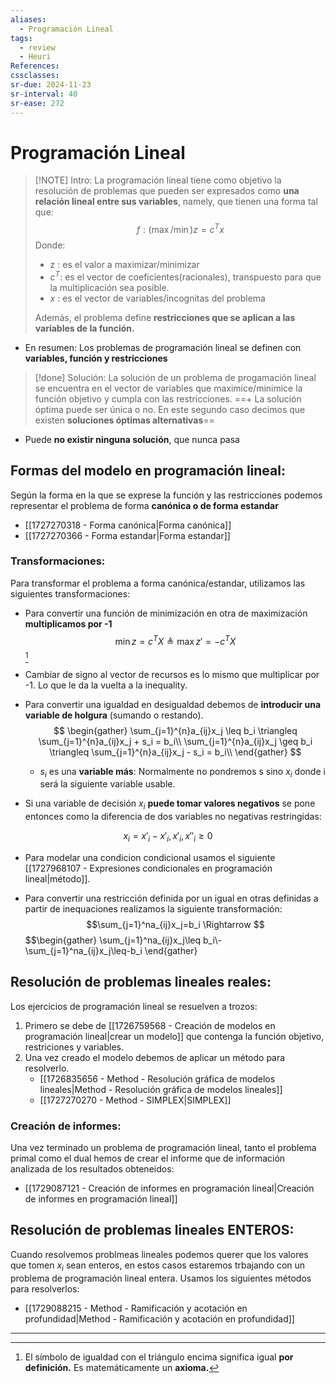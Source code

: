 ```yaml
---
aliases:
  - Programación Lineal
tags:
  - review
  - Heuri
References: 
cssclasses:
sr-due: 2024-11-23
sr-interval: 40
sr-ease: 272
---
```

# Programación Lineal

> [!NOTE] Intro:
> La programación lineal tiene como objetivo la resolución de problemas que pueden ser expresados como **una relación lineal entre sus variables**, namely, que tienen una forma tal que: 
> $$
> f: (\max/\min) z = c^Tx
> $$
> Donde: 
> + z : es el valor a maximizar/minimizar
> + $c^T$: es el vector de coeficientes(racionales), transpuesto para que la multiplicación sea posible.
> + $x$ : es el vector de variables/incognitas del problema
>
>Además, el problema define **restricciones que se aplican a las variables de la función.**

+ En resumen: Los problemas de programación lineal se definen con **variables, función y restricciones**


> [!done] Solución:
> La solución de un problema de progamación lineal se encuentra en el vector de variables que maximice/minimice la función objetivo y cumpla con las restricciones.
> ==+ La solución óptima puede ser única o no. En este segundo caso decimos que existen **soluciones óptimas alternativas**==
+ Puede **no existir ninguna solución**, que nunca pasa

## Formas del modelo en programación lineal:
Según la forma en la que se exprese la función y las restricciones podemos representar el problema de forma **canónica o de forma estandar**
+ [[1727270318 - Forma canónica|Forma canónica]]
+ [[1727270366 - Forma estandar|Forma estandar]]
### Transformaciones:
Para transformar el problema a forma canónica/estandar, utilizamos las siguientes transformaciones:

+ Para convertir una función de minimización en otra de maximización **multiplicamos por -1**
$$
\min z = c^TX \triangleq \max z' = -c^TX
$$[^1]

+ Cambiar de signo al vector de recursos es lo mismo que multiplicar por -1. Lo que le da la vuelta a la inequality.
+ Para convertir una igualdad en desigualdad debemos de **introducir una variable de holgura** (sumando o restando).
$$
\begin{gather}
\sum_{j=1}^{n}a_{ij}x_j \leq b_i  \triangleq \sum_{j=1}^{n}a_{ij}x_j + s_i = b_i\\
\sum_{j=1}^{n}a_{ij}x_j \geq b_i  \triangleq \sum_{j=1}^{n}a_{ij}x_j - s_i = b_i\\
\end{gather}
$$
	+ $s_i$ es una **variable más**: Normalmente no pondremos s sino $x_i$ donde i será la siguiente variable usable. 

+ Si una variable de decisión $x_i$ **puede tomar valores negativos** se pone entonces como la diferencia de dos variables no negativas restringidas: 

$$
x_i = x'_i − x'_i , x'_i , x ''_i ≥ 0
$$
+ Para modelar una condicion condicional usamos el siguiente [[1727968107 - Expresiones condicionales en programación lineal|método]].

+ Para convertir una restricción definida por un igual en otras definidas a partir de inequaciones realizamos la siguiente transformación:
  $$\sum_{j=1}^na_{ij}x_j=b_i \Rightarrow $$
  $$\begin{gather}
\sum_{j=1}^na_{ij}x_j\leq b_i\\-\sum_{j=1}^na_{ij}x_j\leq-b_i
\end{gather}
  
## Resolución de problemas lineales reales: 
Los ejercicios de programación lineal se resuelven a trozos:
1. Primero se debe de [[1726759568 - Creación de modelos en programación lineal|crear un modelo]] que contenga la función objetivo, restriciones y variables. 
2. Una vez creado el modelo debemos de aplicar un método para resolverlo. 
	+ [[1726835656 - Method - Resolución gráfica de modelos lineales|Method - Resolución gráfica de modelos lineales]]
	+ [[1727270270 - Method - SIMPLEX|SIMPLEX]]

### Creación de informes: 
Una vez terminado un problema de programación lineal, tanto el problema primal como el dual hemos de crear el informe que de información analizada de los resultados obteneidos: 
+ [[1729087121 - Creación de informes en programación lineal|Creación de informes en programación lineal]]

## Resolución de problemas lineales ENTEROS:
Cuando resolvemos problmeas lineales podemos querer que los valores que tomen $x_i$ sean enteros, en estos casos estaremos trbajando con un problema de programación lineal entera. Usamos los siguientes métodos para resolverlos: 
+ [[1729088215 - Method - Ramificación y acotación en profundidad|Method - Ramificación y acotación en profundidad]]
******
[^1]: El símbolo de igualdad con el triángulo encima significa igual **por definición.** Es matemáticamente un **axioma.**